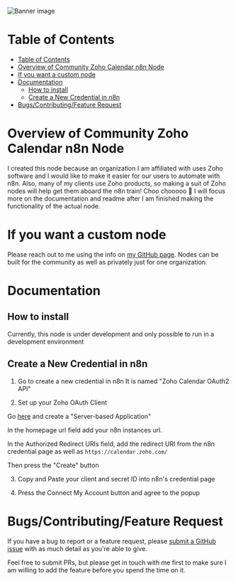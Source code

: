 ![Banner image](https://user-images.githubusercontent.com/10284570/173569848-c624317f-42b1-45a6-ab09-f0ea3c247648.png)


# Table of Contents
- [Table of Contents](#table-of-contents)
- [Overview of Community Zoho Calendar n8n Node](#overview-of-community-zoho-calendar-n8n-node)
- [If you want a custom node](#if-you-want-a-custom-node)
- [Documentation](#documentation)
	- [How to install](#how-to-install)
	- [Create a New Credential in n8n](#create-a-new-credential-in-n8n)
- [Bugs/Contributing/Feature Request](#bugscontributingfeature-request)

# Overview of Community Zoho Calendar n8n Node
I created this node because an organization I am affiliated with uses Zoho software and I would like to make it easier for our users to automate with n8n. Also, many of my clients use Zoho products, so making a suit of Zoho nodes will help get them aboard the n8n train! Choo chooooo 🚂
I will focus more on the documentation and readme after I am finished making the functionality of the actual node.

# If you want a custom node
Please reach out to me using the info on [my GitHub page](https://github.com/liamdmcgarrigle).
Nodes can be built for the community as well as privately just for one organization.

# Documentation

## How to install
Currently, this node is under development and only possible to run in a development environment 

## Create a New Credential in n8n 

1. Go to create a new credential in n8n
It is named "Zoho Calendar OAuth2 API"

2. Set up your Zoho OAuth Client
   
Go [here](https://api-console.zoho.com/) and create a "Server-based Application"

In the homepage url field add your n8n instances url.

In the Authorized Redirect URIs field, add the redirect URI from the n8n credential page as well as `https://calendar.zoho.com/`

Then press the "Create" button

3. Copy and Paste your client and secret ID into n8n's credential page
   
4. Press the Connect My Account button and agree to the popup

# Bugs/Contributing/Feature Request

If you have a bug to report or a feature request, please [submit a GitHub issue](https://github.com/liamdmcgarrigle/n8n-nodes-zoho-calendar/issues/new) with as much detail as you're able to give.

Feel free to submit PRs, but please get in touch with me first to make sure I am willing to add the feature before you spend the time on it.

